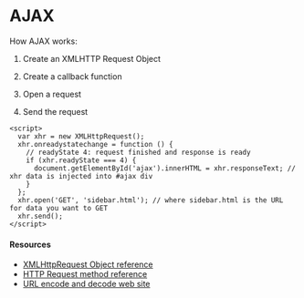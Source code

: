 # AJAX

How AJAX works:

1. Create an XMLHTTP Request Object

2. Create a callback function

3. Open a request

4. Send the request

```
<script>
  var xhr = new XMLHttpRequest();
  xhr.onreadystatechange = function () {
    // readyState 4: request finished and response is ready
    if (xhr.readyState === 4) {  
      document.getElementById('ajax').innerHTML = xhr.responseText; // xhr data is injected into #ajax div
    }
  };
  xhr.open('GET', 'sidebar.html'); // where sidebar.html is the URL for data you want to GET
  xhr.send();
</script>
```

#### Resources
* [XMLHttpRequest Object reference](https://developer.mozilla.org/en-US/docs/Web/API/XMLHttpRequest)
* [HTTP Request method reference](https://developer.mozilla.org/en-US/docs/Web/HTTP#HTTP_request_methods)
* [URL encode and decode web site](http://www.url-encode-decode.com/)
